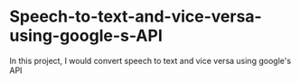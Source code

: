 # Speech-to-text-and-vice-versa-using-google-s-API

In this project, I would convert speech to text and vice versa using google's API
